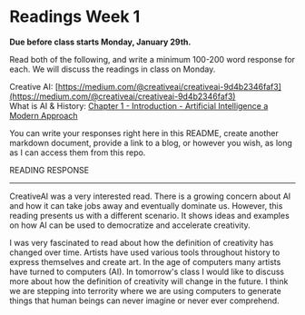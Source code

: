 # Readings Week 1

**Due before class starts Monday, January 29th.**

Read both of the following, and write a minimum 100-200 word response for each. We will discuss the readings in class on Monday.

Creative AI: [https://medium.com/@creativeai/creativeai-9d4b2346faf3](https://medium.com/@creativeai/creativeai-9d4b2346faf3)<br/>
What is AI & History: [Chapter 1 - Introduction - Artificial Intelligence a Modern Approach](http://web.cecs.pdx.edu/~mperkows/CLASS_479/2017_ZZ_00/02__GOOD_Russel=Norvig=Artificial%20Intelligence%20A%20Modern%20Approach%20(3rd%20Edition).pdf)

You can write your responses right here in this README, create another markdown document, provide a link to a blog, or however you wish, as long as I can access them from this repo.

READING RESPONSE 
______________________________________________________________________________
CreativeAI was a very interested read. There is a growing concern about AI and how it can take jobs away and eventually dominate us. However, this reading presents us with a different scenario. It shows ideas and examples on how AI can be used to democratize and accelerate creativity. 

I was very fascinated to read about how the definition of creativity has changed over time. Artists have used various tools throughout history to express themselves and create art. In the age of computers many artists have turned to computers (AI). In tomorrow's class I would like to discuss more about how the definition of creativity will change in the future. I think we are stepping into terrority where we are using computers to generate things that human beings can never imagine or never ever comprehend. 
